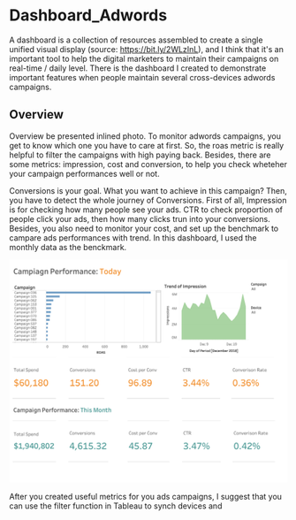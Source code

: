 # Dashboard_Adwords

A dashboard is a collection of resources assembled to create a single unified visual display (source: https://bit.ly/2WLzInL), and I think that it's an important tool to help the digital marketers to maintain their campaigns on real-time / daily level. There is the dashboard I created to demonstrate important features when people maintain several cross-devices adwords campaigns. 


## Overview

Overview be presented inlined photo. To monitor adwords campaigns, you get to know which one you have to care at first. So,  the roas metric is really helpful to filter the campaigns with high paying back.  Besides, there are some metrics: impression, cost and conversion, to help you check wheteher your campaign performances well or not.   

Conversions is your goal. What you want to achieve in this campaign? Then, you have to detect the whole journey of  Conversions. First of all, Impression is for checking how many people see your ads. CTR to check proportion of people click your ads, then how many clicks trun into your conversions. Besides, you also need to monitor your cost, and set up the benchmark to campare ads performances with trend. In this dashboard, I used the monthly data as the benckmark. 

![overview](Dashboard_1.png)

After you created useful metrics for you ads campaigns, I suggest that you can use the filter function in Tableau to synch devices and 


